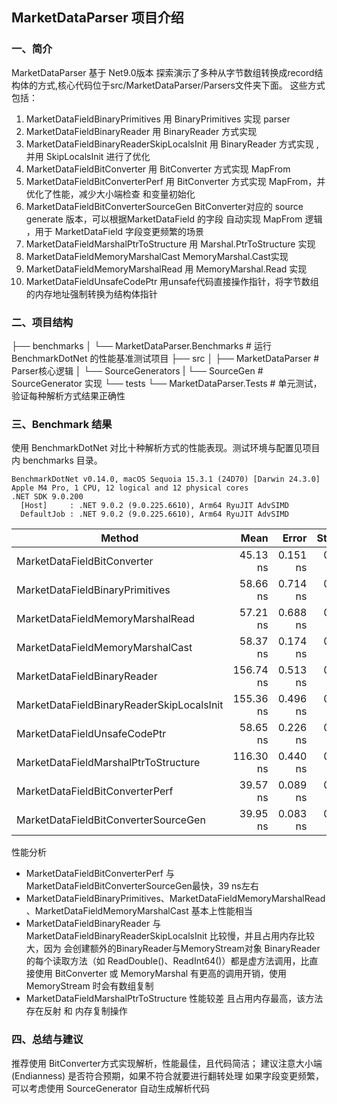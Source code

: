 ## MarketDataParser 项目介绍
### 一、简介
MarketDataParser 基于 Net9.0版本 探索演示了多种从字节数组转换成record结构体的方式,核心代码位于src/MarketDataParser/Parsers文件夹下面。
这些方式包括：
1. MarketDataFieldBinaryPrimitives 用 BinaryPrimitives 实现 parser
2. MarketDataFieldBinaryReader 用 BinaryReader 方式实现
3. MarketDataFieldBinaryReaderSkipLocalsInit 用 BinaryReader 方式实现 ,并用 SkipLocalsInit 进行了优化
4. MarketDataFieldBitConverter 用 BitConverter  方式实现 MapFrom
5. MarketDataFieldBitConverterPerf 用 BitConverter  方式实现 MapFrom，并优化了性能，减少大小端检查 和变量初始化
6. MarketDataFieldBitConverterSourceGen BitConverter对应的 source generate 版本，可以根据MarketDataField 的字段 自动实现 MapFrom 逻辑 ，用于 MarketDataField 字段变更频繁的场景
7. MarketDataFieldMarshalPtrToStructure 用 Marshal.PtrToStructure 实现
8. MarketDataFieldMemoryMarshalCast      MemoryMarshal.Cast实现
9. MarketDataFieldMemoryMarshalRead    用 MemoryMarshal.Read 实现
10. MarketDataFieldUnsafeCodePtr      用unsafe代码直接操作指针，将字节数组的内存地址强制转换为结构体指针

### 二、项目结构
├── benchmarks
│   └── MarketDataParser.Benchmarks       # 运行 BenchmarkDotNet 的性能基准测试项目
├── src
│   ├── MarketDataParser                  # Parser核心逻辑
│   └── SourceGenerators
|                └── SourceGen                     # SourceGenerator 实现
└── tests
     └── MarketDataParser.Tests            # 单元测试，验证每种解析方式结果正确性

### 三、Benchmark 结果

使用 BenchmarkDotNet 对比十种解析方式的性能表现。测试环境与配置见项目内 benchmarks 目录。

```
BenchmarkDotNet v0.14.0, macOS Sequoia 15.3.1 (24D70) [Darwin 24.3.0]
Apple M4 Pro, 1 CPU, 12 logical and 12 physical cores
.NET SDK 9.0.200
  [Host]     : .NET 9.0.2 (9.0.225.6610), Arm64 RyuJIT AdvSIMD
  DefaultJob : .NET 9.0.2 (9.0.225.6610), Arm64 RyuJIT AdvSIMD

```
| Method                                    | Mean      | Error    | StdDev   | Gen0   | Allocated |
|------------------------------------------ |----------:|---------:|---------:|-------:|----------:|
| MarketDataFieldBitConverter               |  45.13 ns | 0.151 ns | 0.134 ns | 0.0468 |     392 B |
| MarketDataFieldBinaryPrimitives           |  58.66 ns | 0.714 ns | 0.667 ns | 0.0612 |     512 B |
| MarketDataFieldMemoryMarshalRead          |  57.21 ns | 0.688 ns | 0.643 ns | 0.0612 |     512 B |
| MarketDataFieldMemoryMarshalCast          |  58.37 ns | 0.174 ns | 0.146 ns | 0.0612 |     512 B |
| MarketDataFieldBinaryReader               | 156.74 ns | 0.513 ns | 0.455 ns | 0.1261 |    1056 B |
| MarketDataFieldBinaryReaderSkipLocalsInit | 155.36 ns | 0.496 ns | 0.464 ns | 0.1261 |    1056 B |
| MarketDataFieldUnsafeCodePtr              |  58.65 ns | 0.226 ns | 0.211 ns | 0.0612 |     512 B |
| MarketDataFieldMarshalPtrToStructure      | 116.30 ns | 0.440 ns | 0.367 ns | 0.1405 |    1176 B |
| MarketDataFieldBitConverterPerf           |  39.57 ns | 0.089 ns | 0.078 ns | 0.0468 |     392 B |
| MarketDataFieldBitConverterSourceGen      |  39.95 ns | 0.083 ns | 0.074 ns | 0.0468 |     392 B |

性能分析
 * MarketDataFieldBitConverterPerf 与 MarketDataFieldBitConverterSourceGen最快，39 ns左右
 * MarketDataFieldBinaryPrimitives、MarketDataFieldMemoryMarshalRead 、MarketDataFieldMemoryMarshalCast 基本上性能相当
 * MarketDataFieldBinaryReader 与 MarketDataFieldBinaryReaderSkipLocalsInit 比较慢，并且占用内存比较大，因为 会创建额外的BinaryReader与MemoryStream对象
   BinaryReader 的每个读取方法（如 ReadDouble()、ReadInt64()）都是虚方法调用，比直接使用 BitConverter 或 MemoryMarshal 有更高的调用开销，使用 MemoryStream 时会有数组复制
 * MarketDataFieldMarshalPtrToStructure 性能较差 且占用内存最高，该方法存在反射 和 内存复制操作

### 四、总结与建议
推荐使用 BitConverter方式实现解析，性能最佳，且代码简洁；
建议注意大小端 (Endianness) 是否符合预期，如果不符合就要进行翻转处理
如果字段变更频繁，可以考虑使用 SourceGenerator 自动生成解析代码
